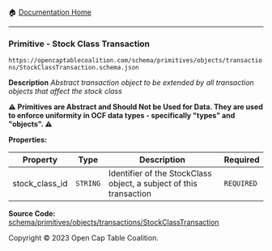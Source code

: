 :house: [Documentation Home](../../../../../README.md)

---

### Primitive - Stock Class Transaction

`https://opencaptablecoalition.com/schema/primitives/objects/transactions/StockClassTransaction.schema.json`

**Description** _Abstract transaction object to be extended by all transaction objects that affect the stock class_

**:warning: Primitives are Abstract and Should Not be Used for Data. They are used to enforce uniformity in OCF data types - specifically "types" and "objects". :warning:**

**Properties:**

| Property       | Type     | Description                                                        | Required   |
| -------------- | -------- | ------------------------------------------------------------------ | ---------- |
| stock_class_id | `STRING` | Identifier of the StockClass object, a subject of this transaction | `REQUIRED` |

**Source Code:** [schema/primitives/objects/transactions/StockClassTransaction](../../../../../../schema/primitives/objects/transactions/StockClassTransaction.schema.json)

Copyright © 2023 Open Cap Table Coalition.
